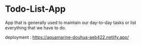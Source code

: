 # Todo-List-App
 App that is generally used to maintain our day-to-day tasks or list everything that we have to do.

deployment :
https://aquamarine-douhua-aeb422.netlify.app/
